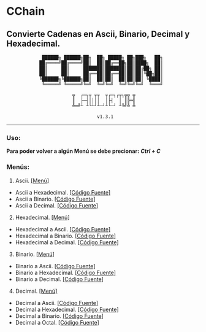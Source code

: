 # CChain
## Convierte Cadenas en Ascii, Binario, Decimal y Hexadecimal.


                 ██████╗ ██████╗██╗  ██╗ █████╗ ██╗███╗   ██╗
                ██╔════╝██╔════╝██║  ██║██╔══██╗██║████╗  ██║
                ██║     ██║     ███████║███████║██║██╔██╗ ██║
                ██║     ██║     ██╔══██║██╔══██║██║██║╚██╗██║
                ╚██████╗╚██████╗██║  ██║██║  ██║██║██║ ╚████║
                 ╚═════╝ ╚═════╝╚═╝  ╚═╝╚═╝  ╚═╝╚═╝╚═╝  ╚═══╝
                 
                            ╦  ┌─┐┬ ┬┬  ┬┌─┐┌┬┐╦╦ ╦
                            ║  ├─┤││││  │├┤  │ ║╠═╣
                            ╩═╝┴ ┴└┴┘┴─┘┴└─┘ ┴╚╝╩ ╩
                 
                                     v1.3.1

- - -

### Uso:

__Para poder volver a algún Menú se debe precionar:__  ___Ctrl + C___

### Menús:

1. Ascii. [\[Menú\]](https://github.com/LawlietJH/CChain/blob/master/CChain.py#L342)
  * Ascii a Hexadecimal. [\[Código Fuente\]](https://github.com/LawlietJH/CChain/blob/master/CChain.py#L28)
  * Ascii a Binario. [\[Código Fuente\]](https://github.com/LawlietJH/CChain/blob/master/CChain.py#L52)
  * Ascii a Decimal. [\[Código Fuente\]](https://github.com/LawlietJH/CChain/blob/master/CChain.py#L75)
  
2. Hexadecimal. [\[Menú\]](https://github.com/LawlietJH/CChain/blob/master/CChain.py#L428)
  * Hexadecimal a Ascii. [\[Código Fuente\]](https://github.com/LawlietJH/CChain/blob/master/CChain.py#L96)
  * Hexadecimal a Binario. [\[Código Fuente\]](https://github.com/LawlietJH/CChain/blob/master/CChain.py#L106)
  * Hexadecimal a Decimal. [\[Código Fuente\]](https://github.com/LawlietJH/CChain/blob/master/CChain.py#L130)
  
3. Binario. [\[Menú\]](https://github.com/LawlietJH/CChain/blob/master/CChain.py#L513)
  * Binario a Ascii. [\[Código Fuente\]](https://github.com/LawlietJH/CChain/blob/master/CChain.py#L168)
  * Binario a Hexadecimal. [\[Código Fuente\]](https://github.com/LawlietJH/CChain/blob/master/CChain.py#L178)
  * Binario a Decimal. [\[Código Fuente\]](https://github.com/LawlietJH/CChain/blob/master/CChain.py#L207)
  
4. Decimal. [\[Menú\]](https://github.com/LawlietJH/CChain/blob/master/CChain.py#L598)
  * Decimal a Ascii. [\[Código Fuente\]](https://github.com/LawlietJH/CChain/blob/master/CChain.py#L240)
  * Decimal a Hexadecimal. [\[Código Fuente\]](https://github.com/LawlietJH/CChain/blob/master/CChain.py#L265)
  * Decimal a Binario. [\[Código Fuente\]](https://github.com/LawlietJH/CChain/blob/master/CChain.py#L294)
  * Decimal a Octal. [\[Código Fuente\]](https://github.com/LawlietJH/CChain/blob/master/CChain.py#L336)
  
